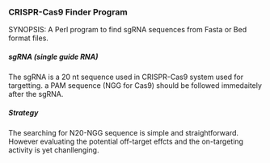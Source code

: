 ### CRISPR-Cas9 Finder Program

SYNOPSIS: A Perl program to find sgRNA sequences from Fasta or Bed format files.
  
  
##### sgRNA (single guide RNA)
The sgRNA is a 20 nt sequence used in CRISPR-Cas9 system used for targetting. 
a PAM sequence (NGG for Cas9) should be followed immedaitely after the sgRNA.
  
  
##### Strategy 
The searching for N20-NGG sequence is simple and straightforward.  
However evaluating the potential off-target effcts and the on-targeting activity is yet chanllenging. 
